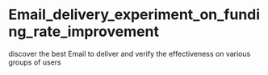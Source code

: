 # Email_delivery_experiment_on_funding_rate_improvement
discover the best Email to deliver and verify the effectiveness on various groups of users
